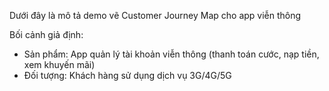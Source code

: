 Dưới đây là mô tả demo vẽ Customer Journey Map cho app viễn thông

Bối cảnh giả định:
  + Sản phẩm: App quản lý tài khoản viễn thông (thanh toán cước, nạp tiền, xem khuyến mãi) 
  + Đối tượng: Khách hàng sử dụng dịch vụ 3G/4G/5G
